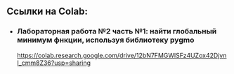 ## Ссылки на Colab:

* ### Лабораторная работа №2 часть №1: найти глобальный минимум фнкции, используя библиотеку pygmo

    https://colab.research.google.com/drive/12bN7FMGWlSFz4UZox42DjvnI_cmm8Z36?usp=sharing
